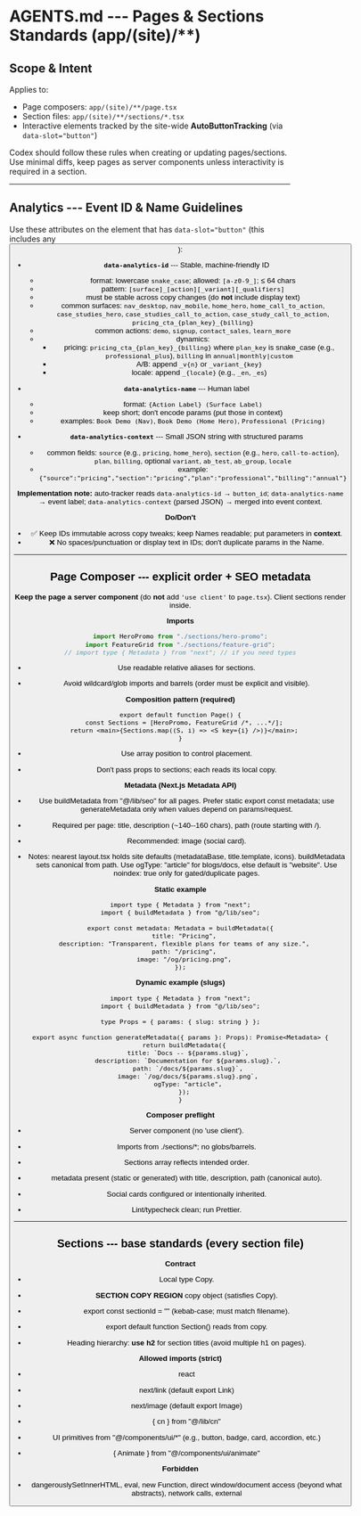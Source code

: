 
# AGENTS.md --- Pages & Sections Standards (app/(site)/**)

## Scope & Intent
Applies to:
- Page composers: `app/(site)/**/page.tsx`
- Section files: `app/(site)/**/sections/*.tsx`
- Interactive elements tracked by the site-wide **AutoButtonTracking** (via `data-slot="button"`)

Codex should follow these rules when creating or updating pages/sections. Use minimal diffs, keep pages as server components unless interactivity is required in a section.

---

## Analytics --- Event ID & Name Guidelines
Use these attributes on the element that has `data-slot="button"` (this includes any <Button />):

- **`data-analytics-id`** --- Stable, machine-friendly ID
  - format: lowercase `snake_case`; allowed: `[a-z0-9_]`; ≤ 64 chars
  - pattern: `[surface]_[action][_variant][_qualifiers]`
  - must be stable across copy changes (do **not** include display text)
  - common surfaces: `nav_desktop`, `nav_mobile`, `home_hero`, `home_call_to_action`, `case_studies_hero`, `case_studies_call_to_action`, `case_study_call_to_action`, `pricing_cta_{plan_key}_{billing}`
  - common actions: `demo`, `signup`, `contact_sales`, `learn_more`
  - dynamics:
    - pricing: `pricing_cta_{plan_key}_{billing}` where `plan_key` is snake_case (e.g., `professional_plus`), `billing` in `annual|monthly|custom`
    - A/B: append `_v{n}` or `_variant_{key}`
    - locale: append `_{locale}` (e.g., `_en`, `_es`)

- **`data-analytics-name`** --- Human label
  - format: `{Action Label} (Surface Label)`
  - keep short; don't encode params (put those in context)
  - examples: `Book Demo (Nav)`, `Book Demo (Home Hero)`, `Professional (Pricing)`

- **`data-analytics-context`** --- Small JSON string with structured params
  - common fields: `source` (e.g., `pricing`, `home_hero`), `section` (e.g., `hero`, `call-to-action`), `plan`, `billing`, optional `variant`, `ab_test`, `ab_group`, `locale`
  - example: `{"source":"pricing","section":"pricing","plan":"professional","billing":"annual"}`

**Implementation note:** auto-tracker reads
`data-analytics-id` → `button_id`; `data-analytics-name` → event label; `data-analytics-context` (parsed JSON) → merged into event context.

**Do/Don't**
- ✅ Keep IDs immutable across copy tweaks; keep Names readable; put parameters in **context**.
- ❌ No spaces/punctuation or display text in IDs; don't duplicate params in the Name.

---

## Page Composer --- explicit order + SEO metadata
**Keep the page a server component** (do **not** add `'use client'` to `page.tsx`). Client sections render inside.

**Imports**
```ts
import HeroPromo from "./sections/hero-promo";
import FeatureGrid from "./sections/feature-grid";
// import type { Metadata } from "next"; // if you need types
```

-   Use readable relative aliases for sections.

-   Avoid wildcard/glob imports and barrels (order must be explicit and visible).

**Composition pattern (required)**

```
export default function Page() {
  const Sections = [HeroPromo, FeatureGrid /*, ...*/];
  return <main>{Sections.map((S, i) => <S key={i} />)}</main>;
}
```

-   Use array position to control placement.

-   Don't pass props to sections; each reads its local copy.

**Metadata (Next.js Metadata API)**

-   Use buildMetadata from "@/lib/seo" for all pages. Prefer static export const metadata; use generateMetadata only when values depend on params/request.

-   Required per page: title, description (~140--160 chars), path (route starting with /).

-   Recommended: image (social card).

-   Notes: nearest layout.tsx holds site defaults (metadataBase, title.template, icons). buildMetadata sets canonical from path. Use ogType: "article" for blogs/docs, else default is "website". Use noindex: true only for gated/duplicate pages.

**Static example**

```
import type { Metadata } from "next";
import { buildMetadata } from "@/lib/seo";

export const metadata: Metadata = buildMetadata({
  title: "Pricing",
  description: "Transparent, flexible plans for teams of any size.",
  path: "/pricing",
  image: "/og/pricing.png",
});
```

**Dynamic example (slugs)**

```
import type { Metadata } from "next";
import { buildMetadata } from "@/lib/seo";

type Props = { params: { slug: string } };

export async function generateMetadata({ params }: Props): Promise<Metadata> {
  return buildMetadata({
    title: `Docs -- ${params.slug}`,
    description: `Documentation for ${params.slug}.`,
    path: `/docs/${params.slug}`,
    image: `/og/docs/${params.slug}.png`,
    ogType: "article",
  });
}
```

**Composer preflight**

-   Server component (no 'use client').

-   Imports from ./sections/*; no globs/barrels.

-   Sections array reflects intended order.

-   metadata present (static or generated) with title, description, path (canonical auto).

-   Social cards configured or intentionally inherited.

-   Lint/typecheck clean; run Prettier.

* * * * *

**Sections --- base standards (every section file)**
--------------------------------------------------

**Contract**

-   Local type Copy.

-   **SECTION COPY REGION**  copy object (satisfies Copy).

-   export const sectionId = "<slug>" (kebab-case; must match filename).

-   export default function Section() reads from copy.

-   Heading hierarchy: **use h2** for section titles (avoid multiple h1 on pages).

**Allowed imports (strict)**

-   react

-   next/link (default export Link)

-   next/image (default export Image)

-   { cn } from "@/lib/cn"

-   UI primitives from "@/components/ui/*" (e.g., button, badge, card, accordion, etc.)

-   { Animate } from "@/components/ui/animate"

**Forbidden**

-   dangerouslySetInnerHTML, eval, new Function, direct window/document access (beyond what <Animate> abstracts), network calls, external <script>/<style>.

**Routing**

-   Internal: <Link href="/path">...</Link>

-   External/downloads: <a href="https://..." target="_blank" rel="noopener noreferrer">...</a> or <a download>.

-   With UI primitives that support asChild:

```
<Button asChild><Link href="/path">Label</Link></Button>
```

-   Do **not** nest <a> inside <Link>.

**Server/Client boundaries**

-   Render all text content on the **server** for SEO.

-   If you need hooks/handlers/refs or DOM access, split into two files:

    -   ./<slug>.tsx (server): headings/copy; renders the client component and passes props.

    -   ./<slug>-client.tsx (client): 'use client'; interactive logic.

**Styling & A11y**

-   Tailwind + design tokens (text-primary, bg-secondary, border-muted, etc.).

-   Semantic HTML; labeled controls; keyboard-friendly; logical heading order.

-   Images require meaningful alt. If Image uses fill, include sizes.

**Naming & collisions**

-   Filename is kebab-case human slug (e.g., hero-promo.tsx). No numeric prefixes.

-   If slug exists, choose a new meaningful slug. Do not rename existing files.

* * * * *

**Task recipes**
----------------

### **A) Create a new section**

> Start your reply with: **"I am going to be following the create task recipe."**

**Goal**

-   Create a self-contained file: /app/(site)/<page>/sections/<slug>.tsx.

-   Update the page composer to include the new section in explicit order.

-   Follow base standards and composer rules. Keep design consistent (scan one or two nearby sections first).

**Steps**

1.  **Infer slug**: lowercase → trim → replace spaces/punct/emoji with - → collapse repeats → strip leading/trailing -. If taken, pick a different sensible slug (don't rename existing files).

2.  **Create file** with required contract. Allowed imports only. Add 'use client' **only if** you use hooks/handlers/refs.

3.  **Populate minimal copy** with real-sounding placeholders. For unresolved items add TODOs **with resolution prompts** near copy:

    -   // TODO: confirm href → Ask: "What page should this link to?"

    -   // TODO: confirm image → Ask: "What image should be used? (describe or provide path)"

    -   // TODO: confirm copy → Ask: "What should this text say?"

4.  **Animation (optional)**: wrap with <Animate ...> using names/props from "@/components/ui/animate". If unspecified/invalid, default to fadeInStagger.

5.  **Images**: meaningful alt; if fill, set sizes.

6.  **Update composer**: import newly created section into page.tsx and insert into the Sections array at the requested position (append if unspecified). If the page composer is missing, bootstrap it and set minimal metadata via buildMetadata.

**Static template**

```
import Link from "next/link";
import Image from "next/image";
import { cn } from "@/lib/cn";
import { Button } from "@/components/ui/button";
import { Badge } from "@/components/ui/badge";

type Copy = {
  title: string;
  sub?: string;
  badge?: string;
  primaryCta?: { label: string; href: string };
  secondaryCta?: { label: string; href: string };
  image?: { src: string; alt: string };
};

export const sectionId = "<slug>";

// ---- SECTION COPY REGION ----
const copy = {
  title: "Your headline here", // TODO: confirm headline
  sub: "A short supporting sentence that explains the value.", // TODO: confirm subtext
  badge: "New Feature", // TODO: confirm badge (or remove)
  primaryCta: { label: "Get started", href: "/signup" }, // TODO: confirm primary CTA
  secondaryCta: { label: "Learn more", href: "/docs" }, // TODO: confirm secondary CTA
  image: { src: "/images/placeholder.png", alt: "Product UI" } // TODO: confirm image
} satisfies Copy;
// ---- /SECTION COPY REGION ----

export default function Section() {
  const c = copy;
  return (
    <section className={cn("relative isolate bg-background text-foreground")}>
      <div className="mx-auto max-w-7xl px-6 py-20 lg:px-8">
        <div className="grid grid-cols-1 items-center gap-10 lg:grid-cols-2">
          <div className="space-y-6">
            {c.badge && <Badge variant="secondary" className="text-sm">{c.badge}</Badge>}
            <h2 className="text-4xl font-bold tracking-tight sm:text-5xl lg:text-6xl">{c.title}</h2>
            {c.sub && <p className="max-w-prose text-muted-foreground">{c.sub}</p>}
            <div className="flex flex-wrap gap-4">
              {c.primaryCta && (
                <Button asChild><Link href={c.primaryCta.href}>{c.primaryCta.label}</Link></Button>
              )}
              {c.secondaryCta && (
                <Button variant="ghost" asChild><Link href={c.secondaryCta.href}>{c.secondaryCta.label}</Link></Button>
              )}
            </div>
          </div>

          {c.image && (
            <div className="relative">
              <div className="aspect-[4/3] w-full overflow-hidden rounded-xl ring-1 ring-border/50">
                <Image
                  src={c.image.src}
                  alt={c.image.alt}
                  fill
                  sizes="(min-width:1024px) 50vw, 100vw"
                  className="object-cover"
                />
              </div>
            </div>
          )}
        </div>
      </div>
    </section>
  );
}
```

**Animated template**

```
import Link from "next/link";
import Image from "next/image";
import { cn } from "@/lib/cn";
import { Button } from "@/components/ui/button";
import { Badge } from "@/components/ui/badge";
import { Animate } from "@/components/ui/animate";

type Copy = {
  title: string;
  sub?: string;
  badge?: string;
  ctas?: { label: string; href: string }[];
  image?: { src: string; alt: string };
};

export const sectionId = "<slug>";

// ---- SECTION COPY REGION ----
const copy = {
  title: "Launch faster with polished sections", // TODO: confirm headline
  sub: "Single-file sections with great defaults.", // TODO: confirm subtext
  badge: "Launching Soon", // TODO: confirm badge
  ctas: [
    { label: "Try it free", href: "/signup" }, // TODO
    { label: "Watch demo", href: "/#tour" } // TODO
  ],
  image: { src: "/images/hero-ui.png", alt: "Product UI" } // TODO
} satisfies Copy;
// ---- /SECTION COPY REGION ----

export default function Section() {
  const c = copy;
  return (
    <section className={cn("relative isolate bg-neutral-950 text-white")}>
      <div className="mx-auto max-w-7xl px-6 py-24 lg:px-8">
        <div className="grid grid-cols-1 items-center gap-12 lg:grid-cols-2">
          <Animate name="fadeInStagger" trigger="onVisible" as="div" className="space-y-6">
            {c.badge && (
              <Badge variant="outline" className="animate-item text-sm border-white/20 text-white">{c.badge}</Badge>
            )}
            <h2 className="animate-item text-4xl font-bold tracking-tight sm:text-5xl lg:text-6xl">{c.title}</h2>
            {c.sub && <p className="animate-item max-w-prose text-neutral-300">{c.sub}</p>}
            {c.ctas && (
              <div className="animate-item flex flex-wrap gap-4">
                {c.ctas.map((cta, i) => (
                  <Button key={i} asChild><Link href={cta.href}>{cta.label}</Link></Button>
                ))}
              </div>
            )}
          </Animate>

          {c.image && (
            <Animate name="parallax" trigger="onScroll" durationMs={1200} easing="ease-out" as="div" className="relative">
              <div className="aspect-[4/3] w-full overflow-hidden rounded-xl ring-1 ring-white/10">
                <Image
                  src={c.image.src}
                  alt={c.image.alt}
                  fill
                  sizes="(min-width:1024px) 50vw, 100vw"
                  className="object-cover"
                  priority
                />
              </div>
            </Animate>
          )}
        </div>
      </div>
    </section>
  );
}
```

**Composer update (insert new section)**

```
import NewSection from "./sections/<slug>";

export default function Page() {
  const Sections = [NewSection /*, existing sections...*/];
  return <main>{Sections.map((S, i) => <S key={i} />)}</main>;
}
```

**Composer bootstrap (if page.tsx missing)**

```
import type { Metadata } from "next";
import { buildMetadata } from "@/lib/seo";
import NewSection from "./sections/<slug>";

export const metadata: Metadata = buildMetadata({
  title: "Page Title", // TODO: confirm title
  description: "One-sentence summary for SEO.", // TODO: confirm description
  path: "/<page>", // TODO: confirm path
  image: "/og/<page>.png", // TODO: confirm OG image
});

export default function Page() {
  const Sections = [NewSection];
  return <main>{Sections.map((S, i) => <S key={i} />)}</main>;
}
```

**Create preflight**

-   Allowed imports only;

-   sectionId matches filename slug.

-   copy typed and satisfies Copy.

-   Images have alt; sizes set when fill.

-   Internal links via <Link>; external links use <a target="_blank" rel="noopener noreferrer">.

-   Composer import added and placed correctly (or composer bootstrapped with metadata).

-   Minimal diffs; Prettier; no unused imports.

**Create TODO resolution prompts**

-   Metadata: title/description/path/image/ogType.

-   Section order/placement.

-   Copy, CTAs (text + href), image choice.

-   Animation name/timing/trigger if requested.

* * * * *

### **B) Update / enhance an existing section**

> Start your reply with: **"I am going to be following the update/enhance task recipe."**

**Guardrails**

-   Keep **stable identity**: same filename + export const sectionId.

-   Allowed imports only;

-   Maintain semantic HTML/a11y; no forbidden APIs/external scripts/styles.

**Change tiers**

1.  **Copy-only** --- edit just the **SECTION COPY REGION**.

2.  **Visual** --- Tailwind classes, spacing/typography/colors, grid/flex, reorder existing blocks.

3.  **Behavioral** --- handlers, small client state, <Animate> animations, swap/add UI primitives.

4.  **Structural** --- add fields to Copy and adjust markup.

**Steps**

1.  Open app/(site)/<page>/sections/<slug>.tsx; confirm sectionId equals <slug>.

2.  Apply the minimal tier needed.

3.  If changing schema: update type Copy (required fields by default), supply defaults in copy; mark optional fields only when truly conditional and guard rendering.

4.  Keep exports the same; remove unused imports.

5.  A11y pass: headings, labels/aria-*, keyboard, focus, alt text; if Image uses fill, set sizes.

6.  Only touch the page composer if explicitly asked to reorder/replace.

**Update TODO prompts (use when unclear)**

-   Layout/grid/spacing/responsive behavior.

-   Color scheme or component variants (default to theme colors/primary variants if unspecified).

-   Animation effect/timing/trigger.

-   Exact copy, CTA text + link, image choice.

**Update preflight**

-   Filename and sectionId unchanged; default export still Section.

-   Imports allowlisted;

-   If schema changed: new fields required unless truly conditional; copy provides sane defaults and satisfies Copy.

-   A11y verified; Image fill → sizes provided.

-   No forbidden APIs; no external <script>/<style>.

-   Composer untouched unless reorder/replace was requested.

* * * * *

**Animation usage**
-------------------

-   Use <Animate> from "@/components/ui/animate"; treat it as the source of truth for valid names/props (don't duplicate enums here).

-   If an animation isn't specified, use library defaults; if an invalid name is given, fall back to fadeInStagger.

* * * * *

**Installing new **
-------------------

**shadcn/ui**
-------------

** components**
---------------

1.  Check if it already exists under @/components/ui/*.

2.  If missing, install via CLI:

```
npx shadcn@latest add <component-name>
```

1.  Import from @/components/ui/<component-name>; apply documented variants/props and accessibility.

2.  Prefer existing primitives for consistency; build custom only for truly unique needs.

* * * * *

**Agent behavior (editing etiquette)**
--------------------------------------

-   Make **small, atomic diffs**; don't churn unrelated imports/formatting.

-   Preserve public surface (exports, props) unless intentionally refactoring.

-   Ask **specific** questions only when needed (use the TODO prompts above).

-   Run format/lint/typecheck locally and leave the tree clean.
